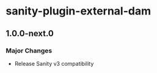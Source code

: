 # sanity-plugin-external-dam

## 1.0.0-next.0

### Major Changes

- Release Sanity v3 compatibility
